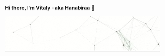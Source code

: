 ### Hi there, I'm Vitaly - aka Hanabiraa 👋

[![](https://raw.githubusercontent.com/Hanabiraa/Hanabiraa/master/social/intro.gif)]()<!-- make template like this: https://dev.to/satvikchachra/how-to-add-an-awesome-readme-to-your-github-profile-361n -->




<!-- <img alt="GitHub commit activity" src="https://img.shields.io/github/commit-activity/m/Hanabiraa/ds-way?logoColor=red&style=flat-square"> -->

<!--
**Hanabiraa/Hanabiraa** is a ✨ _special_ ✨ repository because its `README.md` (this file) appears on your GitHub profile.

Here are some ideas to get you started:

- 🔭 I’m currently working on ...
- 🌱 I’m currently learning ...
- 👯 I’m looking to collaborate on ...
- 🤔 I’m looking for help with ...
- 💬 Ask me about ...
- 📫 How to reach me: ...
- 😄 Pronouns: ...
- ⚡ Fun fact: ...
-->

